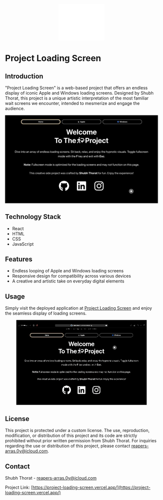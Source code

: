 <p align="center">
  <img src="public/person-walking-arrow-loop-left.svg" alt="Project Loading Screen Logo" width="150"/>
</p>

# Project Loading Screen
## Introduction
"Project Loading Screen" is a web-based project that offers an endless display of iconic Apple and Windows loading screens. Designed by Shubh Thorat, this project is a unique artistic interpretation of the most familiar wait screens we encounter, intended to mesmerize and engage the audience.

<p align="center">
  <img src="public/screenshot.png" alt="Project Loading Screen Screenshot"/>
</p>

## Technology Stack
- React
- HTML
- CSS
- JavaScript

## Features
- Endless looping of Apple and Windows loading screens
- Responsive design for compatibility across various devices
- A creative and artistic take on everyday digital elements

## Usage
Simply visit the deployed application at [Project Loading Screen](https://project-loading-screen.vercel.app) and enjoy the seamless display of loading screens.

<p align="center">
  <img src="public/animated.gif" alt="GIF showing the application in use"/>
</p>

## License
This project is protected under a custom license. The use, reproduction, modification, or distribution of this project and its code are strictly prohibited without prior written permission from Shubh Thorat. For inquiries regarding the use or distribution of this project, please contact [reapers-arras.0y@icloud.com](mailto:reapers-arras.0y@icloud.com).

## Contact
Shubh Thorat - [reapers-arras.0y@icloud.com](mailto:reapers-arras.0y@icloud.com)

Project Link: [https://project-loading-screen.vercel.app/](https://project-loading-screen.vercel.app/)
